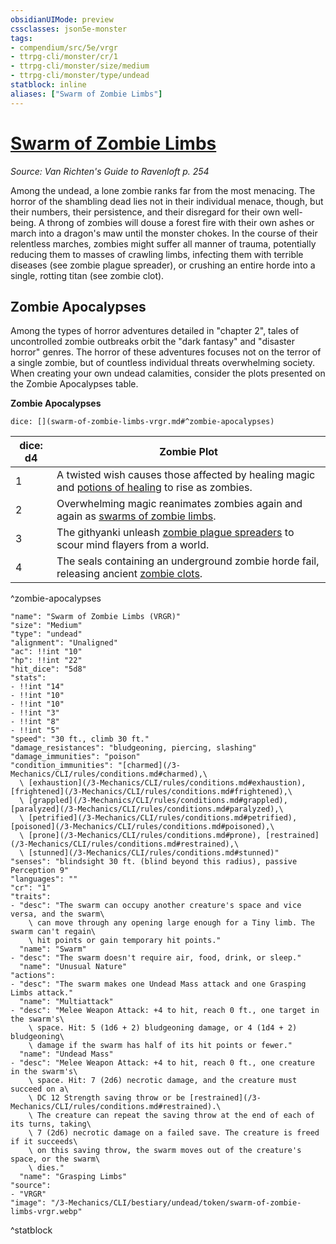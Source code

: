 ```yaml
---
obsidianUIMode: preview
cssclasses: json5e-monster
tags:
- compendium/src/5e/vrgr
- ttrpg-cli/monster/cr/1
- ttrpg-cli/monster/size/medium
- ttrpg-cli/monster/type/undead
statblock: inline
aliases: ["Swarm of Zombie Limbs"]
---
```

# [Swarm of Zombie Limbs](3-Mechanics\CLI\bestiary\undead/swarm-of-zombie-limbs-vrgr.md)
*Source: Van Richten's Guide to Ravenloft p. 254*  

Among the undead, a lone zombie ranks far from the most menacing. The horror of the shambling dead lies not in their individual menace, though, but their numbers, their persistence, and their disregard for their own well-being. A throng of zombies will douse a forest fire with their own ashes or march into a dragon's maw until the monster chokes. In the course of their relentless marches, zombies might suffer all manner of trauma, potentially reducing them to masses of crawling limbs, infecting them with terrible diseases (see zombie plague spreader), or crushing an entire horde into a single, rotting titan (see zombie clot).

## Zombie Apocalypses

Among the types of horror adventures detailed in "chapter 2", tales of uncontrolled zombie outbreaks orbit the "dark fantasy" and "disaster horror" genres. The horror of these adventures focuses not on the terror of a single zombie, but of countless individual threats overwhelming society. When creating your own undead calamities, consider the plots presented on the Zombie Apocalypses table.

**Zombie Apocalypses**

`dice: [](swarm-of-zombie-limbs-vrgr.md#^zombie-apocalypses)`

| dice: d4 | Zombie Plot |
|----------|-------------|
| 1 | A twisted wish causes those affected by healing magic and [potions of healing](/3-Mechanics/CLI/items/potion-of-healing.md) to rise as zombies. |
| 2 | Overwhelming magic reanimates zombies again and again as [swarms of zombie limbs](/3-Mechanics/CLI/bestiary/undead/swarm-of-zombie-limbs-vrgr.md). |
| 3 | The githyanki unleash [zombie plague spreaders](/3-Mechanics/CLI/bestiary/undead/zombie-plague-spreader-vrgr.md) to scour mind flayers from a world. |
| 4 | The seals containing an underground zombie horde fail, releasing ancient [zombie clots](/3-Mechanics/CLI/bestiary/undead/zombie-clot-vrgr.md). |
^zombie-apocalypses

```statblock
"name": "Swarm of Zombie Limbs (VRGR)"
"size": "Medium"
"type": "undead"
"alignment": "Unaligned"
"ac": !!int "10"
"hp": !!int "22"
"hit_dice": "5d8"
"stats":
- !!int "14"
- !!int "10"
- !!int "10"
- !!int "3"
- !!int "8"
- !!int "5"
"speed": "30 ft., climb 30 ft."
"damage_resistances": "bludgeoning, piercing, slashing"
"damage_immunities": "poison"
"condition_immunities": "[charmed](/3-Mechanics/CLI/rules/conditions.md#charmed),\
  \ [exhaustion](/3-Mechanics/CLI/rules/conditions.md#exhaustion), [frightened](/3-Mechanics/CLI/rules/conditions.md#frightened),\
  \ [grappled](/3-Mechanics/CLI/rules/conditions.md#grappled), [paralyzed](/3-Mechanics/CLI/rules/conditions.md#paralyzed),\
  \ [petrified](/3-Mechanics/CLI/rules/conditions.md#petrified), [poisoned](/3-Mechanics/CLI/rules/conditions.md#poisoned),\
  \ [prone](/3-Mechanics/CLI/rules/conditions.md#prone), [restrained](/3-Mechanics/CLI/rules/conditions.md#restrained),\
  \ [stunned](/3-Mechanics/CLI/rules/conditions.md#stunned)"
"senses": "blindsight 30 ft. (blind beyond this radius), passive Perception 9"
"languages": ""
"cr": "1"
"traits":
- "desc": "The swarm can occupy another creature's space and vice versa, and the swarm\
    \ can move through any opening large enough for a Tiny limb. The swarm can't regain\
    \ hit points or gain temporary hit points."
  "name": "Swarm"
- "desc": "The swarm doesn't require air, food, drink, or sleep."
  "name": "Unusual Nature"
"actions":
- "desc": "The swarm makes one Undead Mass attack and one Grasping Limbs attack."
  "name": "Multiattack"
- "desc": "Melee Weapon Attack: +4 to hit, reach 0 ft., one target in the swarm's\
    \ space. Hit: 5 (1d6 + 2) bludgeoning damage, or 4 (1d4 + 2) bludgeoning\
    \ damage if the swarm has half of its hit points or fewer."
  "name": "Undead Mass"
- "desc": "Melee Weapon Attack: +4 to hit, reach 0 ft., one creature in the swarm's\
    \ space. Hit: 7 (2d6) necrotic damage, and the creature must succeed on a\
    \ DC 12 Strength saving throw or be [restrained](/3-Mechanics/CLI/rules/conditions.md#restrained).\
    \ The creature can repeat the saving throw at the end of each of its turns, taking\
    \ 7 (2d6) necrotic damage on a failed save. The creature is freed if it succeeds\
    \ on this saving throw, the swarm moves out of the creature's space, or the swarm\
    \ dies."
  "name": "Grasping Limbs"
"source":
- "VRGR"
"image": "/3-Mechanics/CLI/bestiary/undead/token/swarm-of-zombie-limbs-vrgr.webp"
```
^statblock
